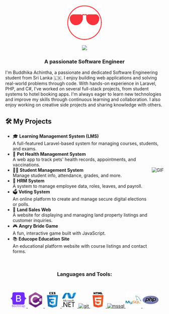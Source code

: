<br>
<p align="center">
  <img width="110" src="https://raw.githubusercontent.com/tonynguyenit18/tonynguyenit18/main/static/happy-face.gif">
</p>

<p align="center">
  <a href="https://github.com/buddhikaachintha">
    <img src="https://readme-typing-svg.herokuapp.com?color=%2336BCF7&center=true&vCenter=true&lines=Hi+%F0%9F%91%8B,+I%27m+Buddhika+Achintha;Welcome+to+my+GitHub+profile">
  </a>
</p>

<h3 align="center">A passionate Software Engineer </h3>


<p>I'm Buddhika Achintha, a passionate and dedicated Software Engineering student from Sri Lanka 🇱🇰. I enjoy building web applications and solving real-world problems through code. With hands-on experience in Laravel, PHP, and C#, I’ve worked on several full-stack projects, from student systems to hotel booking apps. I'm always eager to learn new technologies and improve my skills through continuous learning and collaboration. I also enjoy working on creative side projects and sharing knowledge with others.</p>

<div style="text-align: left;">
  <h2>🛠️ My Projects</h2>
 

  <ul>
    <li>
      🎓 <strong>Learning Management System (LMS)</strong><br>
      A full-featured Laravel-based system for managing courses, students, and exams.
    </li>
    <li>
      🐾 <strong>Pet Health Management System</strong><br>
      A web app to track pets' health records, appointments, and vaccinations.
    </li>
       <img align="right" height="270px" alt="GIF" src="https://media.giphy.com/media/CVtNe84hhYF9u/giphy.gif" />
    <li>
      🧑‍🏫 <strong>Student Management System</strong><br>
      Manage student info, attendance, grades, and more.
    </li>
    <li>
      👥 <strong>HRM System</strong><br>
      A system to manage employee data, roles, leaves, and payroll.
    </li>
    <li>
      🗳️ <strong>Voting System</strong><br>
      An online platform to create and manage secure digital elections or polls.
    </li>
    <li>
      🏡 <strong>Land Sales Web</strong><br>
      A website for displaying and managing land property listings and customer inquiries.
    </li>
    <li>
      🎮 <strong>Angry Bride Game</strong><br>
      A fun, interactive game built with JavaScript.
    </li>
    <li>
      📚 <strong>Educope Education Site</strong><br>
      An educational platform website with course listings and contact forms.
    </li>
  </ul>

</div>

<br>

<h3 align="center">Languages and Tools:</h3>
<br>
<p align="center"> 
  <a href="https://getbootstrap.com" target="_blank" rel="noreferrer"> 
    <img src="https://raw.githubusercontent.com/devicons/devicon/master/icons/bootstrap/bootstrap-plain-wordmark.svg" alt="bootstrap" width="50" height="50"/> 
  </a> 
  <a href="https://www.w3schools.com/cs/" target="_blank" rel="noreferrer"> 
    <img src="https://raw.githubusercontent.com/devicons/devicon/master/icons/csharp/csharp-original.svg" alt="csharp" width="50" height="50"/> 
  </a> 
  <a href="https://www.w3schools.com/css/" target="_blank" rel="noreferrer"> 
    <img src="https://raw.githubusercontent.com/devicons/devicon/master/icons/css3/css3-original-wordmark.svg" alt="css3" width="50" height="50"/> 
  </a> 
  <a href="https://dotnet.microsoft.com/" target="_blank" rel="noreferrer"> 
    <img src="https://raw.githubusercontent.com/devicons/devicon/master/icons/dot-net/dot-net-original-wordmark.svg" alt="dotnet" width="50" height="50"/> 
  </a> 
  <a href="https://git-scm.com/" target="_blank" rel="noreferrer"> 
    <img src="https://www.vectorlogo.zone/logos/git-scm/git-scm-icon.svg" alt="git" width="50" height="50"/> 
  </a> 
  <a href="https://www.w3.org/html/" target="_blank" rel="noreferrer"> 
    <img src="https://raw.githubusercontent.com/devicons/devicon/master/icons/html5/html5-original-wordmark.svg" alt="html5" width="50" height="50"/> 
  </a> 
  <a href="https://www.microsoft.com/en-us/sql-server" target="_blank" rel="noreferrer"> 
    <img src="https://www.svgrepo.com/show/303229/microsoft-sql-server-logo.svg" alt="mssql" width="50" height="50"/> 
  </a> 
  <a href="https://www.mysql.com/" target="_blank" rel="noreferrer"> 
    <img src="https://raw.githubusercontent.com/devicons/devicon/master/icons/mysql/mysql-original-wordmark.svg" alt="mysql" width="50" height="50"/> 
  </a> 
  <a href="https://www.php.net" target="_blank" rel="noreferrer"> 
    <img src="https://raw.githubusercontent.com/devicons/devicon/master/icons/php/php-original.svg" alt="php" width="50" height="50"/> 
  </a> 
</p>



